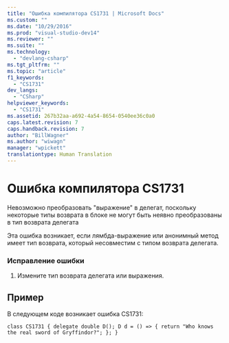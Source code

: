 ```yaml
---
title: "Ошибка компилятора CS1731 | Microsoft Docs"
ms.custom: ""
ms.date: "10/29/2016"
ms.prod: "visual-studio-dev14"
ms.reviewer: ""
ms.suite: ""
ms.technology: 
  - "devlang-csharp"
ms.tgt_pltfrm: ""
ms.topic: "article"
f1_keywords: 
  - "CS1731"
dev_langs: 
  - "CSharp"
helpviewer_keywords: 
  - "CS1731"
ms.assetid: 267b32aa-a692-4a54-8654-0540ee36c0a0
caps.latest.revision: 7
caps.handback.revision: 7
author: "BillWagner"
ms.author: "wiwagn"
manager: "wpickett"
translationtype: Human Translation
---
```

# Ошибка компилятора CS1731
Невозможно преобразовать "выражение" в делегат, поскольку некоторые типы возврата в блоке не могут быть неявно преобразованы в тип возврата делегата  
  
 Эта ошибка возникает, если лямбда\-выражение или анонимный метод имеет тип возврата, который несовместим с типом возврата делегата.  
  
### Исправление ошибки  
  
1.  Измените тип возврата делегата или выражения.  
  
## Пример  
 В следующем коде возникает ошибка CS1731:  
  
```  
class CS1731 { delegate double D(); D d = () => { return "Who knows the real sword of Gryffindor?"; }; }  
```
